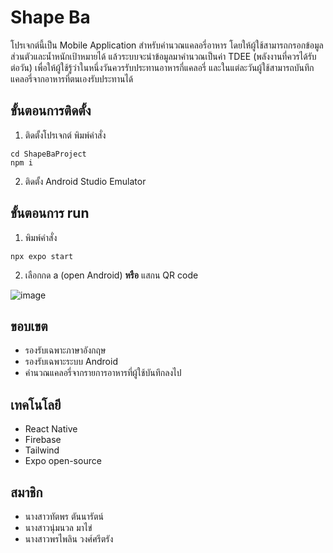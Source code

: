 # Shape Ba
  โปรเจกต์นี้เป็น Mobile Application สำหรับคำนวณแคลอรี่อาหาร โดยให้ผู้ใช้สามารถกรอกข้อมูลส่วนตัวและน้ำหนักเป้าหมายได้ แล้วระบบจะนำข้อมูลมาคำนวณเป็นค่า TDEE (พลังงานที่ควรได้รับต่อวัน) เพื่อให้ผู้ใช้รู้ว่าในหนึ่งวันควรรับประทานอาหารกี่แคลอรี่ และในแต่ละวันผู้ใช้สามารถบันทึกแคลอรี่จากอาหารที่ตนเองรับประทานได้

## ขั้นตอนการติดตั้ง
1. ติดตั้งโปรเจกต์ พิมพ์คำสั่ง
```
cd ShapeBaProject
npm i
```
2. ติดตั้ง Android Studio Emulator
## ขั้นตอนการ run
1. พิมพ์คำสั่ง
```
npx expo start
```
2. เลือกกด a (open Android) **หรือ** แสกน QR code

![image](https://github.com/llPornpilin/mobile-project-shapeba/assets/101054221/12d0505f-3427-441c-8cfc-8513f49ab18b)
## ขอบเขต
* รองรับเฉพาะภาษาอังกฤษ
* รองรับเฉพาะระบบ Android
* คำนวณแคลอรี่จากรายการอาหารที่ผู้ใช้บันทึกลงไป
## เทคโนโลยี
* React Native
* Firebase
* Tailwind
* Expo open-source
## สมาชิก
* นางสาวทัตพร ตันนารัตน์
* นางสาวนุ่มนวล มาไข่
* นางสาวพรไพลิน วงศ์ศรีตรัง

